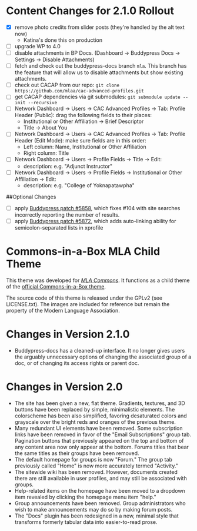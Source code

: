 # Content Changes for 2.1.0 Rollout

 * [x] remove photo credits from slider posts (they're handled by the alt text now)
   - Katina's done this on production 
 * [ ] upgrade WP to 4.0
 * [ ] disable attachments in BP Docs. (Dashboard -> Buddypress Docs -> Settings -> Disable Attachments) 
 * [ ] fetch and check out the buddypress-docs branch `mla`. This branch has the feature that will allow us to disable attachments but show existing attachments. 
 * [ ] check out CACAP from our repo: `git clone https://github.com/mlaa/cac-advanced-profiles.git`
 * [ ] get CACAP dependencies via git submodules: `git submodule update --init --recursive` 
 * [ ] Network Dashboard -> Users -> CAC Advanced Profiles -> Tab: Profile Header (Public): drag the following fields to their places: 
   - Institutional or Other Affiliation -> Brief Descriptor
   - Title -> About You
 * [ ] Network Dashboard -> Users -> CAC Advanced Profiles -> Tab: Profile Header (Edit Mode): make sure fields are in this order: 
   - Left column: Name, Institutional or Other Affiliation
   - Right column: Title
 * [ ] Network Dashboard -> Users -> Profile Fields -> Title -> Edit: 
   - description: e.g. &quot;Adjunct Instructor&quot; 
 * [ ] Network Dashboard -> Users -> Profile Fields -> Institutional or Other Affiliation -> Edit: 
   - description: e.g. &quot;College of Yoknapatawpha&quot; 


##Optional Changes
 * [ ] apply [Buddypress patch #5858](https://buddypress.trac.wordpress.org/ticket/5858), which fixes #104 with site searches incorrectly reporting the number of results. 
 * [ ] apply [Buddypress patch #5872](https://buddypress.trac.wordpress.org/ticket/5872), which adds auto-linking ability for semicolon-separated lists in xprofile

# Commons-in-a-Box MLA Child Theme

This theme was developed for [_MLA Commons_][1]. It functions as a child 
theme of the [official Commons-in-a-Box theme][2].

The source code of this theme is released under the GPLv2 (see LICENSE.txt). 
The images are included for reference but remain the property of the Modern 
Language Association.

[1]: http://commons.mla.org
[2]: https://github.com/cuny-academic-commons/cbox-theme

# Changes in Version 2.1.0 

 * Buddypress-docs has a cleaned-up interface. It no longer gives users the arguably unnecessary options of changing the associated group of a doc, or of changing its access rights or parent doc.  

# Changes in Version 2.0 

 * The site has been given a new, flat theme. Gradients, textures, and 3D buttons have been replaced by simple, minimalistic elements. The colorscheme has been also simplified, favoring desaturated colors and grayscale over the bright reds and oranges of the previous theme. 
 * Many redundant UI elements have been removed. Some subscription links have been removed in favor of the "Email Subscriptions" group tab. Pagination buttons that previously appeared on the top and bottom of any content area now only appear at the bottom. Forums titles that bear the same titles as their groups have been removed. 
 * The default homepage for groups is now "Forum." The group tab previously called "Home" is now more accurately termed "Activity." 
 * The sitewide wiki has been removed. However, documents created there are still available in user profiles, and may still be associated with groups. 
 * Help-related items on the homepage have been moved to a dropdown item revealed by clicking the homepage menu item "help." 
 * Group announcements have been removed. Group administrators who wish to make announcements may do so by making forum posts.  
 * The "Docs" plugin has been redesigned in a new, minimal style that transforms formerly tabular data into easier-to-read prose.  

